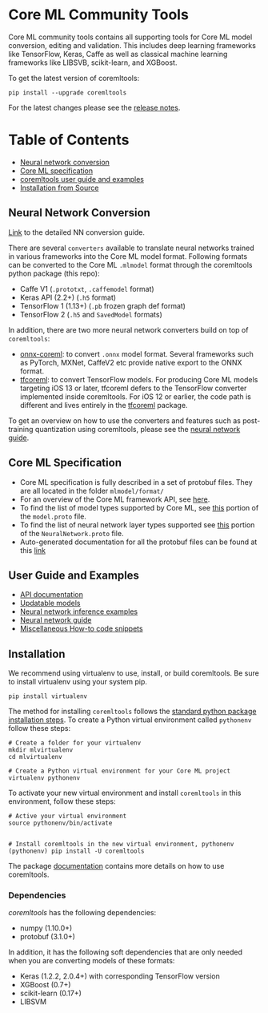 Core ML Community Tools
=======================

Core ML community tools contains all supporting tools for Core ML model
conversion, editing and validation. This includes deep learning frameworks like
TensorFlow, Keras, Caffe as well as classical machine learning frameworks like
LIBSVB, scikit-learn, and XGBoost.

To get the latest version of coremltools:

```shell
pip install --upgrade coremltools
```

For the latest changes please see the [release notes](https://github.com/apple/coremltools/releases/).

# Table of Contents

* [Neural network conversion](#Neural-network-conversion)
* [Core ML specification](#Core-ML-specification)
* [coremltools user guide and examples](#user-guide-and-examples)
* [Installation from Source](#Installation)


## Neural Network Conversion

[Link](docs/NeuralNetworkGuide.md) to the detailed NN conversion guide.

There are several `converters` available to translate neural networks trained
in various frameworks into the Core ML model format.  Following formats can be
converted to the Core ML `.mlmodel` format through the coremltools python
package (this repo):

- Caffe V1 (`.prototxt`, `.caffemodel` format)
- Keras API (2.2+) (`.h5` format)
- TensorFlow 1 (1.13+) (`.pb` frozen graph def format)
- TensorFlow 2 (`.h5` and `SavedModel` formats)

In addition, there are two more neural network converters build on top of `coremltools`:
- [onnx-coreml](https://github.com/onnx/onnx-coreml): to convert `.onnx` model format. Several frameworks such as PyTorch, MXNet, CaffeV2 etc
provide native export to the ONNX format.
- [tfcoreml](https://github.com/tf-coreml/tf-coreml): to convert TensorFlow models. For producing Core ML models targeting iOS 13 or later,
tfcoreml defers to the TensorFlow converter implemented inside coremltools.
For iOS 12 or earlier, the code path is different and lives entirely in the [tfcoreml](https://github.com/tf-coreml/tf-coreml) package.  

To get an overview on how to use the converters and features such as
post-training quantization using coremltools, please see the [neural network
guide](docs/NeuralNetworkGuide.md).  

## Core ML Specification

- Core ML specification is fully described in a set of protobuf files.
They are all located in the folder `mlmodel/format/`
- For an overview of the Core ML framework API, see [here](https://developer.apple.com/documentation/coreml).
- To find the list of model types supported by Core ML, see [this](https://github.com/apple/coremltools/blob/1fcac9eb087e20bcc91b41bc938112fa91b4e5a8/mlmodel/format/Model.proto#L229)
portion of the `model.proto` file.
- To find the list of neural network layer types supported see [this](https://github.com/apple/coremltools/blob/1fcac9eb087e20bcc91b41bc938112fa91b4e5a8/mlmodel/format/NeuralNetwork.proto#L472)
portion of the `NeuralNetwork.proto` file.
- Auto-generated documentation for all the protobuf files can be found at this [link](https://apple.github.io/coremltools/coremlspecification/)


## User Guide and Examples

- [API documentation](https://apple.github.io/coremltools)
- [Updatable models](examples/updatable_models)
- [Neural network inference examples](examples/neural_network_inference)
- [Neural network guide](docs/NeuralNetworkGuide.md)
- [Miscellaneous How-to code snippets](docs/APIExamples.md)

## Installation

We recommend using virtualenv to use, install, or build coremltools. Be
sure to install virtualenv using your system pip.

```shell
pip install virtualenv
```

The method for installing `coremltools` follows the
[standard python package installation steps](https://packaging.python.org/installing/).
To create a Python virtual environment called `pythonenv` follow these steps:

```shell
# Create a folder for your virtualenv
mkdir mlvirtualenv
cd mlvirtualenv

# Create a Python virtual environment for your Core ML project
virtualenv pythonenv
```

To activate your new virtual environment and install `coremltools` in this
environment, follow these steps:

```
# Active your virtual environment
source pythonenv/bin/activate


# Install coremltools in the new virtual environment, pythonenv
(pythonenv) pip install -U coremltools
```

The package [documentation](https://apple.github.io/coremltools) contains
more details on how to use coremltools.

### Dependencies

*coremltools* has the following dependencies:

- numpy (1.10.0+)
- protobuf (3.1.0+)

In addition, it has the following soft dependencies that are only needed when
you are converting models of these formats:

- Keras (1.2.2, 2.0.4+) with corresponding TensorFlow version
- XGBoost (0.7+)
- scikit-learn (0.17+)
- LIBSVM

